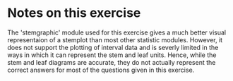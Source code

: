 # Notes on this exercise

The 'stemgraphic' module used for this exercise gives a much better visual representaion of a stemplot than most other statistic modules. However, it does not support the plotting of interval data and is severly limited in the ways in which it can represent the stem and leaf units. Hence, while the stem and leaf diagrams are accurate, they do not actually represent the correct answers for most of the questions given in this exercise.
